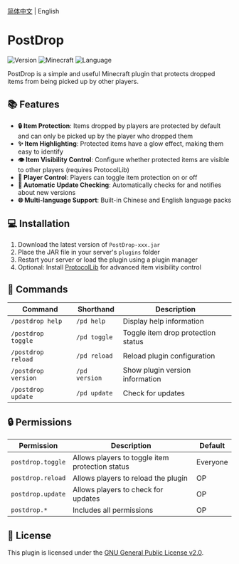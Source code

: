 [简体中文](README.md) | English

# PostDrop
![Version](https://img.shields.io/github/v/release/postyizhan/PostDrop?color=blue&label=Version)
![Minecraft](https://img.shields.io/badge/Minecraft-1.13+-green)
![Language](https://img.shields.io/badge/Language-简体中文|English-orange)

PostDrop is a simple and useful Minecraft plugin that protects dropped items from being picked up by other players.

## 📚 Features

- **🔒 Item Protection**: Items dropped by players are protected by default and can only be picked up by the player who dropped them
- **✨ Item Highlighting**: Protected items have a glow effect, making them easy to identify
- **👁️ Item Visibility Control**: Configure whether protected items are visible to other players (requires ProtocolLib)
- **🔄 Player Control**: Players can toggle item protection on or off
- **🔔 Automatic Update Checking**: Automatically checks for and notifies about new versions
- **🌐 Multi-language Support**: Built-in Chinese and English language packs

## 💻 Installation

1. Download the latest version of `PostDrop-xxx.jar`
2. Place the JAR file in your server's `plugins` folder
3. Restart your server or load the plugin using a plugin manager
4. Optional: Install [ProtocolLib](https://www.spigotmc.org/resources/protocollib.1997) for advanced item visibility control

## 🔧 Commands

| Command | Shorthand | Description |
|---------|-----------|-------------|
| `/postdrop help` | `/pd help` | Display help information |
| `/postdrop toggle` | `/pd toggle` | Toggle item drop protection status |
| `/postdrop reload` | `/pd reload` | Reload plugin configuration |
| `/postdrop version` | `/pd version` | Show plugin version information |
| `/postdrop update` | `/pd update` | Check for updates |

## 🔒 Permissions

| Permission | Description | Default |
|------------|-------------|---------|
| `postdrop.toggle` | Allows players to toggle item protection status | Everyone |
| `postdrop.reload` | Allows players to reload the plugin | OP |
| `postdrop.update` | Allows players to check for updates | OP |
| `postdrop.*` | Includes all permissions | OP |

## 📜 License

This plugin is licensed under the [GNU General Public License v2.0](LICENSE). 
